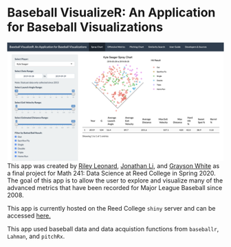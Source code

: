 # Baseball VisualizeR: An Application for Baseball Visualizations

![](app-interface.png)
This app was created by [Riley Leonard](https://www.linkedin.com/in/riley-leonard-9653791a6/), [Jonathan Li](https://github.com/jonathanmli), and [Grayson White](https://www.github.com/graysonwhite) as a final project for Math 241: Data Science at Reed College in Spring 2020. The goal of this app is to allow the user to explore and visualize many of the advanced metrics that have been recorded for Major League Baseball since 2008.

This app is currently hosted on the Reed College `shiny` server and can be accessed [here.](https://shiny.reed.edu/s/users/grwhite/baseball-visualizer/)

This app used baseball data and data acquistion functions from `baseballr`, `Lahman`, and `pitchRx`. 

